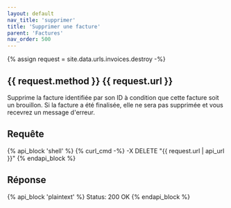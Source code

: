 ```yaml
---
layout: default
nav_title: 'supprimer'
title: 'Supprimer une facture'
parent: 'Factures'
nav_order: 500
---
```

{% assign request = site.data.urls.invoices.destroy -%}
## {{ request.method }} {{ request.url }}

Supprime la facture identifiée par son ID à condition que cette facture soit un brouillon.
Si la facture a été finalisée, elle ne sera pas supprimée et vous recevrez un message d'erreur.

## Requête

{% api_block 'shell' %}
{% curl_cmd -%}
-X DELETE "{{ request.url | api_url }}"
{% endapi_block %}

## Réponse

{% api_block 'plaintext' %}
Status: 200 OK
{% endapi_block %}
